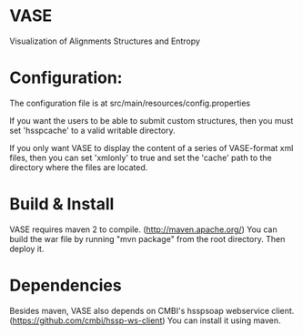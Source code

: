 # VASE


Visualization of Alignments Structures and Entropy

# Configuration:

The configuration file is at src/main/resources/config.properties

If you want the users to be able to submit custom structures, then you must set 'hsspcache' to a valid writable directory.

If you only want VASE to display the content of a series of VASE-format xml files, then you can set 'xmlonly' to true and set the 'cache' path to the directory where the files are located.

# Build & Install

VASE requires maven 2 to compile. (http://maven.apache.org/) You can build the war file by running "mvn package" from the root directory. Then deploy it.

# Dependencies

Besides maven, VASE also depends on CMBI's hsspsoap webservice client. (https://github.com/cmbi/hssp-ws-client) You can install it using maven.

